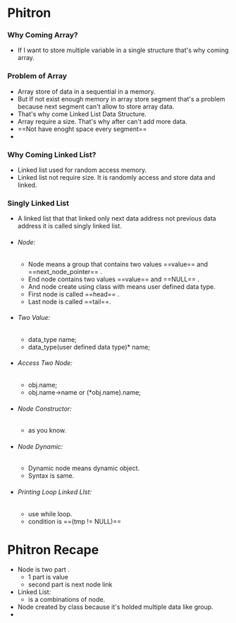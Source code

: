 # Phitron
### Why Coming Array?
- If I want to store multiple variable in a single structure that's why coming array.
### Problem of Array
- Array store of data in a sequential in a memory.
- But If not exist enough memory in array store segment that's a problem because next segment can't allow to store array data.
- That's why come Linked List Data Structure.
- Array require a size. That's why after can't add more data.
- ==Not have enoght space every segment==
- 
### Why Coming Linked List?
- Linked list used for random access memory.
- Linked list not require size. It is randomly access and store data and linked.
### Singly Linked List
- A linked list that that linked only next data address not previous data address it is called singly linked list.
- ###### Node:
	- Node means a group that contains two values ==value== and ==next_node_pointer== .
	- End node contains two values ==value== and ==NULL== .
	- And node create using class with means user defined data type.
	- First node is called ==head== .
	- Last node is called ==tail==.
- ###### Two Value:
	- data_type name;
	- data_type(user defined data type)\* name;
- ###### Access Two Node:
	- obj.name;
	- obj.name->name or (\*obj.name).name;
- ###### Node Constructor:
	- as you know.
- ###### Node Dynamic:
	- Dynamic node means dynamic object.
	- Syntax is same.
- ###### Printing Loop Linked LIst:
	- use while loop.
	- condition is ==(tmp != NULL)==
# Phitron Recape
- Node is two part .
	- 1 part is value
	- second part is next node link
- Linked List:
	- is a combinations of node.
- Node created by class because it's holded multiple data  like group.
- 